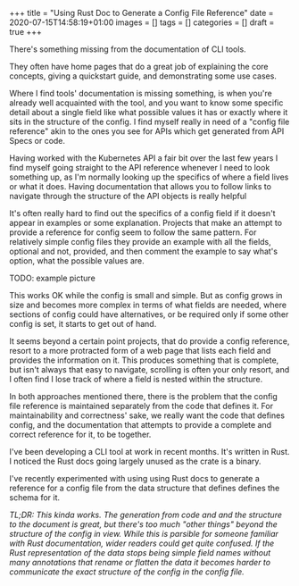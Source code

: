 +++
title = "Using Rust Doc to Generate a Config File Reference"
date = 2020-07-15T14:58:19+01:00
images = []
tags = []
categories = []
draft = true
+++

There's something missing from the documentation of CLI tools.

They often have home pages that do a great job of explaining the core concepts,
giving a quickstart guide, and demonstrating some use cases.

Where I find tools' documentation is missing something, is when you're already
well acquainted with the tool, and you want to know some specific detail about
a single field like what possible values it has or exactly where it sits in the
structure of the config. I find myself really in need of a "config file
reference" akin to the ones you see for APIs which get generated from API Specs
or code.

Having worked with the Kubernetes API a fair bit over the last few years I find
myself going straight to the API reference whenever I need to look something
up, as I'm normally looking up the specifics of where a field lives or what it
does. Having documentation that allows you to follow links to navigate through
the structure of the API objects is really helpful

It's often really hard to find out the specifics of a config field if it
doesn't appear in examples or some explanation. Projects that make an attempt
to provide a reference for config seem to follow the same pattern.  For
relatively simple config files they provide an example with all the fields,
optional and not, provided, and then comment the example to say what's option,
what the possible values are.

TODO: example picture

This works OK while the config is small and simple.  But as config grows in
size and becomes more complex in terms of what fields are needed, where
sections of config could have alternatives, or be required only if some other
config is set, it starts to get out of hand.

It seems beyond a certain point projects, that do provide a config reference,
resort to a more protracted form of a web page that lists each field and
provides the information on it.  This produces something that is complete, but
isn't always that easy to navigate, scrolling is often your only resort, and I
often find I lose track of where a field is nested within the structure.

In both approaches mentioned there, there is the problem that the config file
reference is maintained separately from the code that defines it.  For
maintainability and correctness' sake, we really want the code that defines
config, and the documentation that attempts to provide a complete and correct
reference for it, to be together.

I've been developing a CLI tool at work in recent months.  It's written in
Rust.  I noticed the Rust docs going largely unused as the crate is a binary.

I've recently experimented with using using Rust docs to generate a reference
for a config file from the data structure that defines defines the schema for
it.

_TL;DR: This kinda works. The generation from code and and the structure to the
document is great, but there's too much "other things" beyond the structure of
the config in view.  While this is parsible for someone familiar with Rust
documentation, wider readers could get quite confused. If the Rust
representation of the data stops being simple field names without many
annotations that rename or flatten the data it becomes harder to communicate
the exact structure of the config in the config file._
